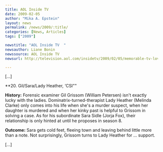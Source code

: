 ```yaml
---
title: AOL Inside TV
date: 2009-02-05
author: "Mika A. Epstein"
layout: news
permalink: /news/2009/:title/
categories: [News, Articles]
tags: ["2009"]

newstitle: "AOL Inside TV  "
newsauthor: Liane Bonin  
newssource: AOL Inside TV  
newsurl: http://television.aol.com/insidetv/2009/02/05/memorable-tv-love-triangles/  

---
```


[...]

**20. Gil/Sara/Lady Heather, &#8216;CSI""

**History:** Forensic examiner Gil Grissom (William Petersen) isn't exactly lucky with the ladies. Dominatrix-turned-therapist Lady Heather (Melinda Clarke) only comes into his life when she's a murder suspect, when her daughter is murdered and when her kinky past is helpful to Grissom in solving a case. As for his subordinate Sara Sidle (Jorja Fox), their relationship is only hinted at until he proposes in season 8.

**Outcome:** Sara gets cold feet, fleeing town and leaving behind little more than a note. Not surprisingly, Grissom turns to Lady Heather for ... support.

[...]  

